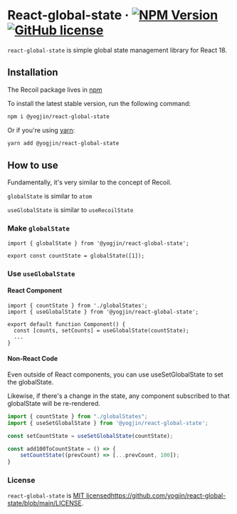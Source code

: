 # React-global-state  &middot; [![NPM Version](https://img.shields.io/npm/v/@yogjin/react-global-state)](https://www.npmjs.com/package/@yogjin/react-global-state) [![GitHub license](https://img.shields.io/badge/license-MIT-blue.svg)](https://github.com/facebookexperimental/Recoil/blob/main/LICENSE)
`react-global-state` is simple global state management library for React 18.

## Installation
The Recoil package lives in [npm](https://www.npmjs.com/package/@yogjin/react-global-state)

To install the latest stable version, run the following command:
```sh
npm i @yogjin/react-global-state
```
Or if you're using [yarn](https://yarnpkg.com/getting-started/usage):
```sh
yarn add @yogjin/react-global-state
```

## How to use
Fundamentally, it's very similar to the concept of Recoil. 

`globalState` is similar to `atom` 

`useGlobalState` is similar to `useRecoilState`

### Make `globalState`

```tsx
import { globalState } from '@yogjin/react-global-state';

export const countState = globalState([1]);
```

### Use `useGlobalState`

#### React Component

```tsx
import { countState } from './globalStates';
import { useGlobalState } from '@yogjin/react-global-state';

export default function Component() {
  const [counts, setCounts] = useGlobalState(countState);
  ...
}
```
#### Non-React Code
Even outside of React components, you can use useSetGlobalState to set the globalState. 

Likewise, if there's a change in the state, any component subscribed to that globalState will be re-rendered.

```ts
import { countState } from "./globalStates";
import { useSetGlobalState } from '@yogjin/react-global-state';

const setCountState = useSetGlobalState(countState);

const add100ToCountState = () => {
    setCountState((prevCount) => [...prevCount, 100]);
}
```

### License
`react-global-state` is [MIT licensed](https://github.com/yogjin/react-global-state/blob/main/LICENSE)https://github.com/yogjin/react-global-state/blob/main/LICENSE.
